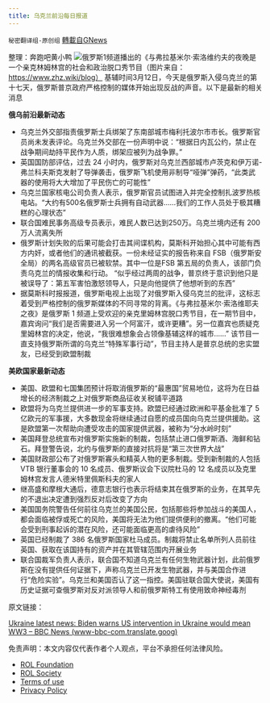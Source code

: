 ```yaml
---
title: 乌克兰前沿每日报道
---
```

`秘密翻译组-原创组` [轉載自GNews](https://gnews.org/zh-hans/2148684/)

整理：奔跑吧黄小鸭
![](https://assets.gnews.org/wp-content/uploads/2022/03/Vecher-s-vladimirom-solovevym.jpg)俄罗斯1频道播出的《与弗拉基米尔·索洛维约夫的夜晚是一个亲克林姆林宫的社会和政治脱口秀节目（图片来自：https://www.zhz.wiki/blog）
基辅时间3月12日，今天是俄罗斯入侵乌克兰的第十七天，俄罗斯普京政府严格控制的媒体开始出现反战的声音。以下是最新的相关消息

**俄乌前沿最新动态**

- 乌克兰外交部指责俄罗斯士兵绑架了东南部城市梅利托波尔市市长。俄罗斯官员尚未发表评论。乌克兰外交部在一份声明中说：“根据日内瓦公约，禁止在战争期间劫持平民作为人质，绑架应被列为战争罪。”
- 英国国防部评估，过去 24 小时内，俄罗斯对乌克兰西部城市卢茨克和伊万诺-弗兰科夫斯克发射了导弹袭击，俄罗斯飞机使用非制导“哑弹”弹药，“此类武器的使用将大大增加了平民伤亡的可能性”
- 乌克兰国家核电公司负责人表示，俄罗斯官员试图进入并完全控制扎波罗热核电站。“大约有500名俄罗斯士兵拥有自动武器……我们的工作人员处于极其糟糕的心理状态”
- 联合国难民事务高级专员表示，难民人数已达到250万。乌克兰境内还有 200 万人流离失所
- 俄罗斯计划失败的后果可能会打击其间谍机构，莫斯科开始担心其中可能有西方内奸，或者他们的通讯被截获。一份未经证实的报告称来自 FSB（俄罗斯安全局）的两名高级官员已被软禁。其中一位是FSB 第五局的负责人，该部门负责乌克兰的情报收集和行动。 “似乎经过两周的战争，普京终于意识到他只是被误导了：第五军害怕激怒领导人，只是向他提供了他想听到的东西”
- 据莫斯科时报报道，俄罗斯电视上出现了对俄罗斯入侵乌克兰的批评，这标志着受到严格控制的俄罗斯媒体的不同寻常的背离。《与弗拉基米尔·索洛维耶夫之夜》是俄罗斯 1 频道上受欢迎的亲克里姆林宫脱口秀节目，在一期节目中，嘉宾询问“我们是否需要进入另一个阿富汗，或许更糟”。另一位嘉宾也质疑克里姆林宫的决定，他说，“我很难想象会占领像基辅这样的城市……” 该节目一直支持俄罗斯所谓的乌克兰“特殊军事行动”，节目主持人是普京总统的忠实盟友，已经受到欧盟制裁


**美欧国家最新动态**

- 美国、欧盟和七国集团预计将取消俄罗斯的“最惠国”贸易地位，这将为在日益增长的经济制裁之上对俄罗斯商品征收关税铺平道路
- 欧盟将为乌克兰提供进一步的军事支持。欧盟已经通过欧洲和平基金批准了 5 亿欧元的军事援，大多数现金将继续通过自愿的成员国向乌克兰提供援助。这是欧盟第一次帮助向遭受攻击的国家提供武器，被称为“分水岭时刻”
- 美国拜登总统宣布对俄罗斯实施新的制裁，包括禁止进口俄罗斯酒、海鲜和钻石。拜登警告说，北约与俄罗斯的直接对抗将是“第三次世界大战”
- 美国财政部公布了对俄罗斯寡头和精英人物的更多制裁。受到新制裁的人包括 VTB 银行董事会的 10 名成员、俄罗斯议会下议院杜马的 12 名成员以及克里姆林宫发言人德米特里佩斯科夫的家人
- 继高盛和摩根大通后，德意志银行也表示将结束其在俄罗斯的业务，在其早先的不退出决定遭到强烈反对后改变了方向
- 美国国务院警告任何前往乌克兰的美国公民，包括那些将参加战斗的美国人，都会面临被俘或死亡的风险，美国将无法为他们提供便利的撤离。“他们可能会受到刑事起诉的潜在风险，还可能面临更高的虐待风险”
- 英国已经制裁了 386 名俄罗斯国家杜马成员。制裁将禁止名单所列人员前往英国、获取在该国持有的资产并在其管辖范围内开展业务
- 联合国裁军负责人表示，联合国不知道乌克兰有任何生物武器计划，此前俄罗斯在没有提供任何证据下，声称乌克兰已开发生物武器，并与美国合作进行“危险实验”。乌克兰和美国否认了这一指控。美国驻联合国大使说，美国有历史证据可查俄罗斯对反对派领导人和前俄罗斯特工有使用致命神经毒剂


原文链接：

[Ukraine latest news: Biden warns US intervention in Ukraine would mean WW3 – BBC News (www-bbc-com.translate.goog)](https://www-bbc-com.translate.goog/news/live/world-europe-60685883?_x_tr_sl=en&amp;_x_tr_tl=zh-CN&amp;_x_tr_hl=zh-CN&amp;_x_tr_pto=sc)

 

免责声明：本文内容仅代表作者个人观点，平台不承担任何法律风险。

- [ROL Foundation](https://rolfoundation.org/)
- [ROL Society](https://rolsociety.org/)
- [Terms of use](https://gnews.org/terms-of-use-3/)
- [Privacy Policy](https://gnews.org/privacy-policy/)
